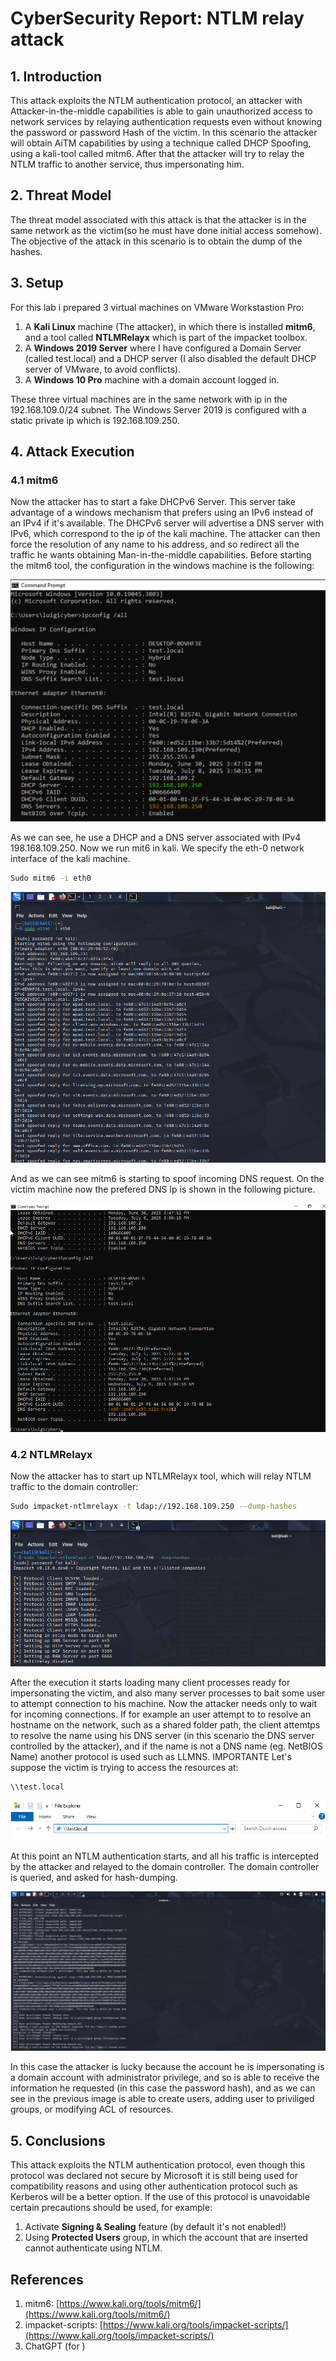 # CyberSecurity Report: NTLM relay attack 

## 1. Introduction

This attack exploits the NTLM authentication protocol, an attacker with Attacker-in-the-middle capabilities is able to gain unauthorized access to network services by relaying authentication requests even without knowing the password or password Hash of the victim. In this scenario the attacker will obtain AiTM capabilities by using a technique called DHCP Spoofing, using a kali-tool called mitm6. After that the attacker will try to relay the NTLM traffic to another service, thus impersonating him.

## 2. Threat Model
The threat model associated with this attack is that the attacker is in the same network as the victim(so he must have done initial access somehow). The objective of the attack in this scenario is to obtain the dump of the hashes.

## 3. Setup

For this lab i prepared 3 virtual machines on VMware Workstastion Pro:
1. A **Kali Linux** machine (The attacker), in which there is installed **mitm6**, and a tool called **NTLMRelayx** which is part of the impacket toolbox.
2. A **Windows 2019 Server** where I have configured a Domain Server (called test.local) and a DHCP server (I also disabled the default DHCP server of VMware, to avoid conflicts).
3. A **Windows 10 Pro** machine with a domain account logged in.

These three virtual machines are in the same network with ip in the 192.168.109.0/24 subnet. The Windows Server 2019 is configured with a static private ip which is 192.168.109.250.

## 4. Attack Execution


### 4.1 mitm6

Now the attacker has to start a fake DHCPv6 Server. This server take advantage of a windows mechanism that prefers using an IPv6 instead of an IPv4 if it's available.
The DHCPv6 server will advertise a DNS server with IPv6, which correspond to the ip of the kali machine. The attacker can then force the resolution of any name to his address, and so redirect all the traffic he wants obtaining Man-in-the-middle capabilities.
Before starting the mitm6 tool, the configuration in the windows machine is the following:

![Configurazione_windows10](configurazionewin10.png)

As we can see, he use a DHCP and a DNS server associated with IPv4 198.168.109.250. Now we run mit6 in kali. We specify the eth-0 network interface of the kali machine.
```bash
Sudo mitm6 -i eth0
```

![Configurazione_windows10](mitm6.png)

And as we can see mitm6 is starting to spoof incoming DNS request. On the victim machine now the prefered DNS Ip is shown in the following picture.

![Spoofed_DNS](spoofedDNS.png)


### 4.2 NTLMRelayx
Now the attacker has to start up NTLMRelayx tool, which will relay NTLM traffic to the domain controller: 

```bash
Sudo impacket-ntlmrelayx -t ldap://192.168.109.250 --dump-hashes
```

![alt text](avviorelayx.png)

After the execution it starts loading many client processes ready for impersonating the victim, and also many server processes to bait some user to attempt connection to his machine. Now the attacker needs only to wait for incoming connections.
If for example an user attempt to to resolve an hostname on the network, such as a shared folder path, the client attemtps to resolve the name using his DNS server (in this scenario the DNS server controlled by the attacker), and if the name is not a DNS name (eg. NetBIOS Name) another protocol is used such as LLMNS. IMPORTANTE 
Let's suppose the victim is trying to access the resources at:
```
\\test.local
```

![Local_name](localname.png)

At this point an NTLM authentication starts, and all his traffic is intercepted by the attacker and relayed to the domain controller. The domain controller is queried, and asked for hash-dumping.

![alt text](esecuzionentlmrelayx.png)

In this case the attacker is lucky because the account he is impersonating is a domain account with administrator privilege, and so is able to receive the information he requested (in this case the password hash), and as we can see in the previous image is able to create users, adding user to priviliged groups, or modifying ACL of resources.

## 5. Conclusions
 
This attack exploits the NTLM authentication protocol, even though this protocol was declared not secure by Microsoft it is still being used for compatibility reasons and using other authentication protocol such as Kerberos will be a better option. If the use of this protocol is unavoidable certain precautions should be used, for example:  
1. Activate **Signing & Sealing** feature (by default it's not enabled!)
2. Using **Protected Users** group, in which the account that are inserted cannot authenticate using NTLM.

## References

1. mitm6: [https://www.kali.org/tools/mitm6/](https://www.kali.org/tools/mitm6/)
2. impacket-scripts: [https://www.kali.org/tools/impacket-scripts/](https://www.kali.org/tools/impacket-scripts/)
3. ChatGPT (for )
